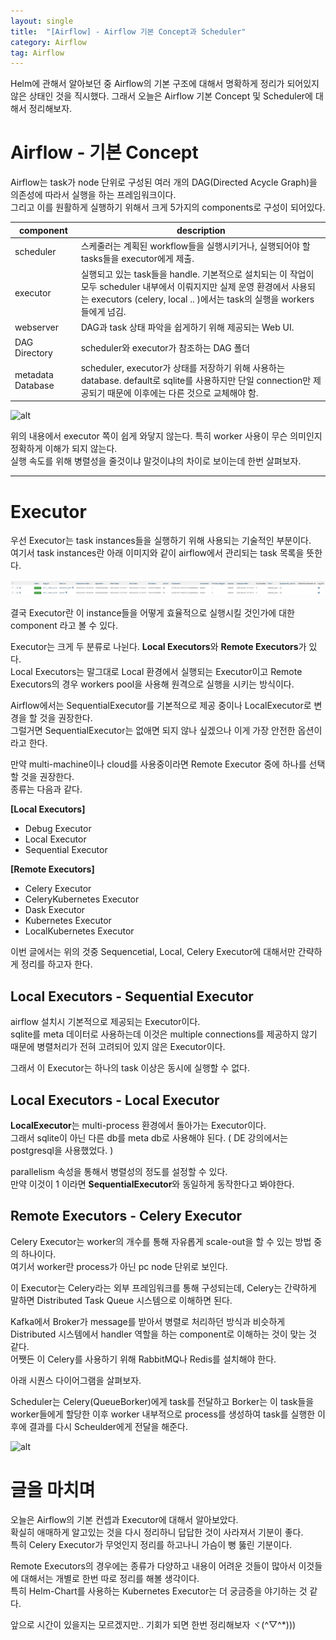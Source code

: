 ```yaml
---
layout: single
title:  "[Airflow] - Airflow 기본 Concept과 Scheduler"
category: Airflow
tag: Airflow
---
```


Helm에 관해서 알아보던 중 Airflow의 기본 구조에 대해서 명확하게 정리가 되어있지 않은 상태인 것을 직시했다. 그래서 오늘은 Airflow 기본 Concept 및 Scheduler에 대해서 정리해보자. 


# Airflow - 기본 Concept

Airflow는 task가 node 단위로 구성된 여러 개의 DAG(Directed Acycle Graph)을 의존성에 따라서 실행을 하는 프레임워크이다.  
그리고 이를 원활하게 실행하기 위해서 크게 5가지의 components로 구성이 되어있다.  

|component|description|
|----|----|
|scheduler|스케줄러는 계획된 workflow들을 실행시키거나, 실행되어야 할 tasks들을 executor에게 제출.|
|executor|실행되고 있는 task들을 handle. 기본적으로 설치되는 이 작업이 모두 scheduler 내부에서 이뤄지지만 실제 운영 환경에서 사용되는 executors (celery, local .. )에서는 task의 실행을 workers들에게 넘김.|
|webserver|DAG과 task 상태 파악을 쉽게하기 위해 제공되는 Web UI.|
|DAG Directory|scheduler와 executor가 참조하는 DAG 폴더|
|metadata Database|scheduler, executor가 상태를 저장하기 위해 사용하는 database. default로 sqlite를 사용하지만 단일 connection만 제공되기 때문에 이후에는 다른 것으로 교체해야 함.|

![alt](https://airflow.apache.org/docs/apache-airflow/stable/_images/arch-diag-basic.png)


위의 내용에서 executor 쪽이 쉽게 와닿지 않는다. 특히 worker 사용이 무슨 의미인지 정확하게 이해가 되지 않는다.  
실행 속도를 위해 병렬성을 줄것이냐 말것이냐의 차이로 보이는데 한번 살펴보자.

----

# Executor

우선 Executor는 task instances들을 실행하기 위해 사용되는 기술적인 부분이다.  
여기서 task instances란 아래 이미지와 같이 airflow에서 관리되는 task 목록을 뜻한다.  

![alt](../../assets/images/2022-06-22-Airflow_Executor/image_1.png)

결국 Executor란 이 instance들을 어떻게 효율적으로 실행시킬 것인가에 대한 component 라고 볼 수 있다.

Executor는 크게 두 분류로 나뉜다. **Local Executors**와 **Remote Executors**가 있다.  
Local Executors는 말그대로 Local 환경에서 실행되는 Executor이고 Remote Executors의 경우 workers pool을 사용해 원격으로 실행을 시키는 방식이다. 

Airflow에서는 SequentialExecutor를 기본적으로 제공 중이나 LocalExecutor로 변경을 할 것을 권장한다.  
그럴거면 SequentialExecutor는 없애면 되지 않나 싶겠으나 이게 가장 안전한 옵션이라고 한다. 

만약 multi-machine이나 cloud를 사용중이라면 Remote Executor 중에 하나를 선택할 것을 권장한다.  
종류는 다음과 같다.

**[Local Executors]**
- Debug Executor
- Local Executor
- Sequential Executor

**[Remote Executors]**
- Celery Executor
- CeleryKubernetes Executor
- Dask Executor
- Kubernetes Executor
- LocalKubernetes Executor

이번 글에서는 위의 것중 Sequencetial, Local, Celery Executor에 대해서만 간략하게 정리를 하고자 한다.

## Local Executors - Sequential Executor
airflow 설치시 기본적으로 제공되는 Executor이다.  
sqlite를 meta 데이터로 사용하는데 이것은 multiple connections를 제공하지 않기 때문에 병렬처리가 전혀 고려되어 있지 않은 Executor이다.

그래서 이 Executor는 하나의 task 이상은 동시에 실행할 수 없다.

## Local Executors - Local Executor
**LocalExecutor**는 multi-process 환경에서 돌아가는 Executor이다.  
그래서 sqlite이 아닌 다른 db를 meta db로 사용해야 된다. ( DE 강의에서는 postgresql을 사용했었다. )

parallelism 속성을 통해서 병렬성의 정도를 설정할 수 있다.  
만약 이것이 1 이라면 **SequentialExecutor**와 동일하게 동작한다고 봐야한다.

## Remote Executors - Celery Executor

Celery Executor는 worker의 개수를 통해 자유롭게 scale-out을 할 수 있는 방법 중의 하나이다.  
여기서 worker란 process가 아닌 pc node 단위로 보인다.  

이 Executor는 Celery라는 외부 프레임워크를 통해 구성되는데, Celery는 간략하게 말하면 Distributed Task Queue 시스템으로 이해하면 된다.  

Kafka에서 Broker가 message를 받아서 병렬로 처리하던 방식과 비슷하게 Distributed 시스템에서 handler 역할을 하는 component로 이해하는 것이 맞는 것 같다.  
어쨋든 이 Celery를 사용하기 위해 RabbitMQ나 Redis를 설치해야 한다.

아래 시퀀스 다이어그램을 살펴보자.  

Scheduler는 Celery(QueueBorker)에게 task를 전달하고 Borker는 이 task들을 worker들에게 할당한 이후  worker 내부적으로 process를 생성하여 task를 실행한 이후에 결과를 다시 Scheulder에게 전달을 해준다. 

![alt](https://airflow.apache.org/docs/apache-airflow/stable/_images/run_task_on_celery_executor.png)

# 글을 마치며

오늘은 Airflow의 기본 컨셉과 Executor에 대해서 알아보았다.  
확실히 애매하게 알고있는 것을 다시 정리하니 답답한 것이 사라져서 기분이 좋다.  
특히 Celery Executor가 무엇인지 정리를 하고나니 가슴이 뻥 뚫린 기분이다. 

Remote Executors의 경우에는 종류가 다양하고 내용이 어려운 것들이 많아서 이것들에 대해서는 개별로 한번 따로 정리를 해볼 생각이다.  
특히 Helm-Chart를 사용하는 Kubernetes Executor는 더 궁금증을 야기하는 것 같다.

앞으로 시간이 있을지는 모르겠지만.. 기회가 되면 한번 정리해보자 ヾ(^▽^*)))
